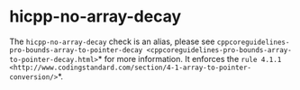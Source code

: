 hicpp-no-array-decay
====================

The `hicpp-no-array-decay` check is an alias, please see
`cppcoreguidelines-pro-bounds-array-to-pointer-decay <cppcoreguidelines-pro-bounds-array-to-pointer-decay.html>`*
for more information. It enforces the
`rule 4.1.1 <http://www.codingstandard.com/section/4-1-array-to-pointer-conversion/>`*.
